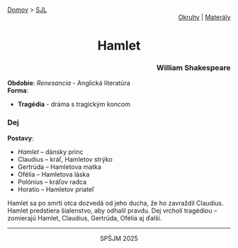 <div align="center">
    <div align="left">
        <a href="/README.md">Domov</a>
        >
        <a href="../SLOVENCINA.md">SJL</a>
    </div>
    <div align="right">
        <a href="../ustne-okruhy.org.md">Okruhy</a>
        |
        <a href="https://drive.google.com/drive/u/1/folders/1hWhZNvgWC-8cb7jK5zRorX9WfCzyq_WF">Materály</a>
    </div>
<h1>Hamlet</h1>
    <div align="right">
        <h3>William Shakespeare</h3>
    </div>
</div>

__Obdobie__: _Renesancia_ - Anglická literatúra  
__Forma__:  
- **Tragédia** - dráma s tragickým koncom

### Dej
__Postavy__:  
- *Hamlet* – dánsky princ  
- Claudius – kráľ, Hamletov strýko  
- Gertrúda – Hamletova matka  
- Ofélia – Hamletova láska  
- Polónius – kráľov radca  
- Horatio – Hamletov priateľ

Hamlet sa po smrti otca dozvedá od jeho ducha, že ho zavraždil Claudius. Hamlet predstiera šialenstvo, aby odhalil pravdu. Dej vrcholí tragédiou – zomierajú Hamlet, Claudius, Gertrúda, Ofélia aj ďalší.

---
<div align="center">
    <p>SPŠJM 2025</p>
</div>
